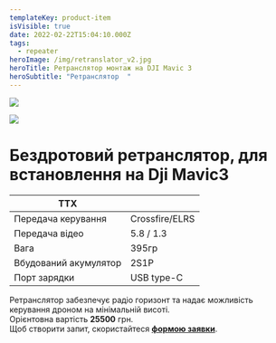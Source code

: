 ```yaml
---
templateKey: product-item
isVisible: true
date: 2022-02-22T15:04:10.000Z
tags:
  - repeater
heroImage: /img/retranslator_v2.jpg
heroTitle: Ретранслятор монтаж на DJI Mavic 3
heroSubtitle: "Ретранслятор  "
---
```

![](/img/photo_2024-02-11_15-02-10.jpg)

![](/img/photo_2024-02-11_16-37-19.jpg)

# Бездротовий ретранслятор, для встановлення на Dji Mavic3

| ТТХ                    |                |
| ---------------------- | -------------- |
| Передача керування     | Crossfire/ELRS |
| Передача відео         | 5.8 / 1.3      |
| Вага                   | 395гр          |
| В﻿будований акумулятор | 2S1P           |
| П﻿орт зарядки          | USB type-C     |

Ретранслятор забезпечує радіо горизонт та надає можливість керування дроном на мінімальній висоті.\
Орієнтовна вартість **25500** грн.
\
Щоб створити запит, скористайтеся <a href="https://docs.google.com/forms/d/e/1FAIpQLSflTILqQ9CENT9xGsnn4Ke6l-D-2m2yaclV2jH2pzXmjGk51w/viewform" target="_blank" rel="noopener noreferrer">**формою заявки**</a>.